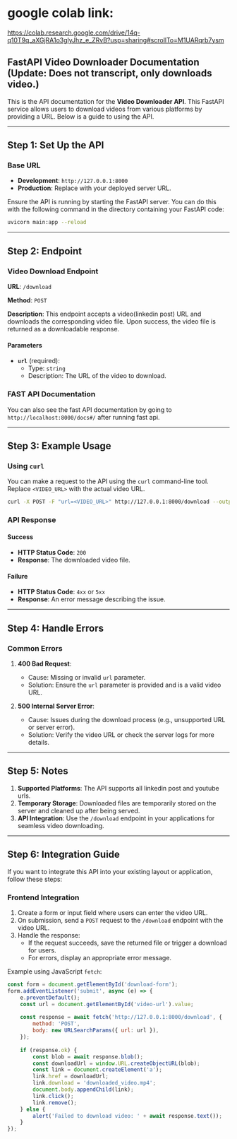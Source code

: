 # google colab link:

https://colab.research.google.com/drive/14q-q10T9q_aXGjRA1o3glyJhz_e_ZRvB?usp=sharing#scrollTo=M1UARqrb7ysm

## FastAPI Video Downloader Documentation (Update: Does not transcript, only downloads video.)

This is the API documentation for the **Video Downloader API**. This FastAPI service allows users to download videos from various platforms by providing a URL. Below is a guide to using the API.

---

## Step 1: Set Up the API

### Base URL
- **Development**: `http://127.0.0.1:8000`
- **Production**: Replace with your deployed server URL.

Ensure the API is running by starting the FastAPI server. You can do this with the following command in the directory containing your FastAPI code:

```bash
uvicorn main:app --reload
```

---

## Step 2: Endpoint

### Video Download Endpoint
**URL**: `/download`

**Method**: `POST`

**Description**: This endpoint accepts a video(linkedin post) URL and downloads the corresponding video file. Upon success, the video file is returned as a downloadable response.

#### Parameters
- **`url`** (required):
  - Type: `string`
  - Description: The URL of the video to download.
 
### FAST API Documentation

You can also see the fast API documentation by going to `http://localhost:8000/docs#/` after running fast api.

---

## Step 3: Example Usage

### Using `curl`
You can make a request to the API using the `curl` command-line tool. Replace `<VIDEO_URL>` with the actual video URL.

```bash
curl -X POST -F "url=<VIDEO_URL>" http://127.0.0.1:8000/download --output downloaded_video.mp4
```

### API Response
#### Success
- **HTTP Status Code**: `200`
- **Response**: The downloaded video file.

#### Failure
- **HTTP Status Code**: `4xx` or `5xx`
- **Response**: An error message describing the issue.

---

## Step 4: Handle Errors

### Common Errors
1. **400 Bad Request**:
   - Cause: Missing or invalid `url` parameter.
   - Solution: Ensure the `url` parameter is provided and is a valid video URL.

2. **500 Internal Server Error**:
   - Cause: Issues during the download process (e.g., unsupported URL or server error).
   - Solution: Verify the video URL or check the server logs for more details.

---

## Step 5: Notes

1. **Supported Platforms**: The API supports all linkedin post and youtube urls.
2. **Temporary Storage**: Downloaded files are temporarily stored on the server and cleaned up after being served.
3. **API Integration**: Use the `/download` endpoint in your applications for seamless video downloading.

---

## Step 6: Integration Guide

If you want to integrate this API into your existing layout or application, follow these steps:

### **Frontend Integration**
1. Create a form or input field where users can enter the video URL.
2. On submission, send a `POST` request to the `/download` endpoint with the video URL.
3. Handle the response:
   - If the request succeeds, save the returned file or trigger a download for users.
   - For errors, display an appropriate error message.

Example using JavaScript `fetch`:

```javascript
const form = document.getElementById('download-form');
form.addEventListener('submit', async (e) => {
    e.preventDefault();
    const url = document.getElementById('video-url').value;
    
    const response = await fetch('http://127.0.0.1:8000/download', {
        method: 'POST',
        body: new URLSearchParams({ url: url }),
    });
    
    if (response.ok) {
        const blob = await response.blob();
        const downloadUrl = window.URL.createObjectURL(blob);
        const link = document.createElement('a');
        link.href = downloadUrl;
        link.download = 'downloaded_video.mp4';
        document.body.appendChild(link);
        link.click();
        link.remove();
    } else {
        alert('Failed to download video: ' + await response.text());
    }
});
```
